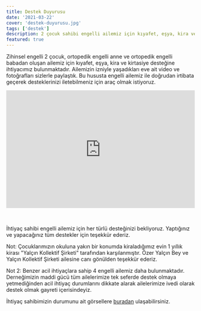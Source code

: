 ```yaml
---
title: Destek Duyurusu
date: '2021-03-22'
cover: 'destek-duyurusu.jpg'
tags: ['destek']
description: 2 çocuk sahibi engelli ailemiz için kıyafet, eşya, kira ve kırtasiye desteğine ihtiyacımız bulunmaktadır.
featured: true
---
```


Zihinsel engelli 2 çocuk, ortopedik engelli anne ve ortopedik engelli babadan oluşan ailemiz için kıyafet, eşya, kira ve kirtasiye desteğine ihtiyacımız bulunmaktadır. Ailemizin izniyle yaşadıkları eve ait video ve fotoğrafları sizlerle paylaştık. Bu hususta engelli ailemiz ile doğrudan irtibata geçerek desteklerinizi iletebilmeniz için araç olmak istiyoruz.

<iframe width="100%" height="315" src="https://www.youtube.com/embed/s4jktcwoVZE?controls=0" title="Destek Duyurusu" frameborder="0" allow="accelerometer; autoplay; clipboard-write; encrypted-media; gyroscope; picture-in-picture" allowfullscreen style="margin-bottom:15px;"></iframe><br/><br/>

İhtiyaç sahibi engelli ailemiz için her türlü desteğinizi bekliyoruz. Yaptığınız ve yapacağınız tüm destekler için teşekkür ederiz.

Not: Çocuklarımızın okuluna yakın bir konumda kiraladığımız evin 1 yıllık kirası "Yalçın Kollektif Şirketi" tarafından karşılanmıştır. Özer Yalçın Bey ve Yalçın Kollektif Şirketi ailesine canı gönülden teşekkür ederiz.

Not 2: Benzer acil ihtiyaçlara sahip 4 engelli ailemiz daha bulunmaktadır. Derneğimizin maddi gücü tüm ailelerimize tek seferde destek olmaya yetmediğinden acil ihtiyaç durumlarını dikkate alarak ailelerimize ivedi olarak destek olmak gayreti içerisindeyiz.

İhtiyaç sahibimizin durumunu ait görsellere [buradan](https://photos.app.goo.gl/BkmYjzUnX3NrfYuL6) ulaşabilirsiniz.

